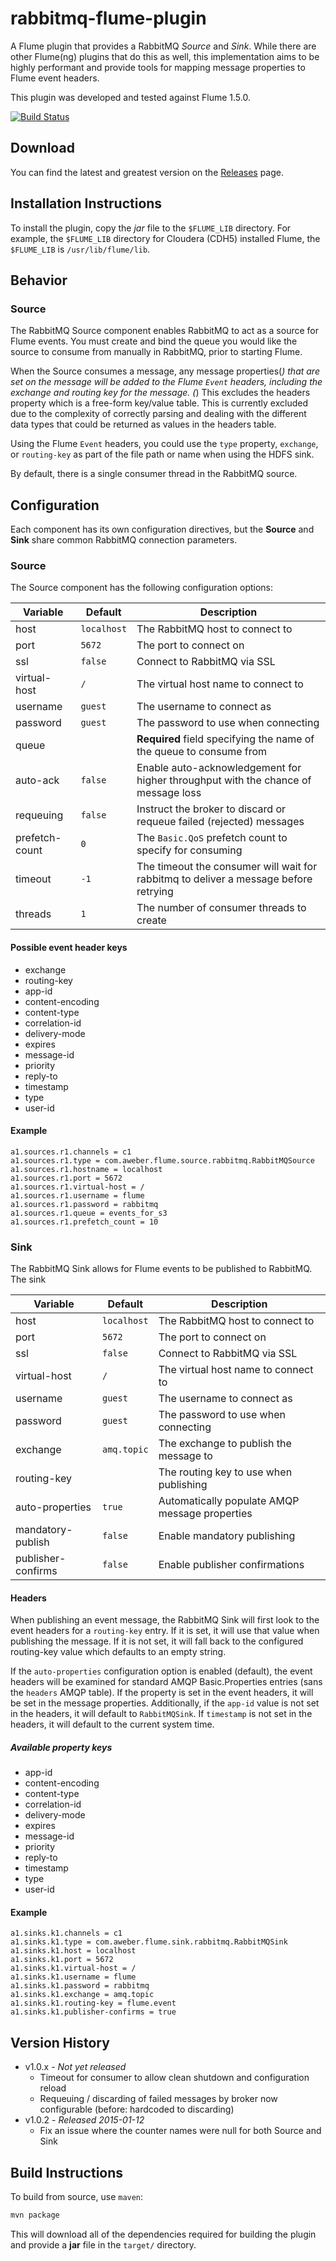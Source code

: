 rabbitmq-flume-plugin
=====================
A Flume plugin that provides a RabbitMQ *Source* and *Sink*. While
there are other Flume(ng) plugins that do this as well, this implementation aims
to be highly performant and provide tools for mapping message properties to Flume
event headers.

This plugin was developed and tested against Flume 1.5.0.

[![Build Status](https://travis-ci.org/aweber/rabbitmq-flume-plugin.svg?branch=master)](https://travis-ci.org/aweber/rabbitmq-flume-plugin)

Download
--------
You can find the latest and greatest version on the [Releases](https://github.com/aweber/rabbitmq-flume-plugin/releases) page.

Installation Instructions
-------------------------
To install the plugin, copy the *jar* file to the ``$FLUME_LIB`` directory. For
example, the ``$FLUME_LIB`` directory for Cloudera (CDH5) installed Flume, the
``$FLUME_LIB`` is ``/usr/lib/flume/lib``.

Behavior
--------

### Source
The RabbitMQ Source component enables RabbitMQ to act as a source for Flume events.
You must create and bind the queue you would like the source to consume from manually
in RabbitMQ, prior to starting Flume.

When the Source consumes a message, any message properties(*) that are set on the message
will be added to the Flume ``Event`` headers, including the exchange and routing key
for the message. (*) This excludes the headers property which is a free-form key/value table.
This is currently excluded due to the complexity of correctly parsing and dealing with the
different data types that could be returned as values in the headers table.

Using the Flume ``Event`` headers, you could use the ``type`` property, ``exchange``,
or ``routing-key`` as part of the file path or name when using the HDFS sink.

By default, there is a single consumer thread in the RabbitMQ source.

Configuration
-------------
Each component has its own configuration directives, but the **Source** and **Sink**
share common RabbitMQ connection parameters.

### Source

The Source component has the following configuration options:

Variable          | Default       | Description
----------------- | ------------- | -----------
host              | ``localhost`` | The RabbitMQ host to connect to
port              | ``5672``      | The port to connect on
ssl               | ``false``     | Connect to RabbitMQ via SSL
virtual-host      | ``/``         | The virtual host name to connect to
username          | ``guest``     | The username to connect as
password          | ``guest``     | The password to use when connecting
queue             |               | **Required** field specifying the name of the queue to consume from
auto-ack          | ``false``     | Enable auto-acknowledgement for higher throughput with the chance of message loss
requeuing         | ``false``     | Instruct the broker to discard or requeue failed (rejected) messages
prefetch-count    | ``0``         | The ``Basic.QoS`` prefetch count to specify for consuming
timeout           | ``-1``        | The timeout the consumer will wait for rabbitmq to deliver a message before retrying
threads           | ``1``         | The number of consumer threads to create

#### Possible event header keys

- exchange
- routing-key
- app-id
- content-encoding
- content-type
- correlation-id
- delivery-mode
- expires
- message-id
- priority
- reply-to
- timestamp
- type
- user-id

#### Example

```
a1.sources.r1.channels = c1
a1.sources.r1.type = com.aweber.flume.source.rabbitmq.RabbitMQSource
a1.sources.r1.hostname = localhost
a1.sources.r1.port = 5672
a1.sources.r1.virtual-host = /
a1.sources.r1.username = flume
a1.sources.r1.password = rabbitmq
a1.sources.r1.queue = events_for_s3
a1.sources.r1.prefetch_count = 10
```

### Sink
The RabbitMQ Sink allows for Flume events to be published to RabbitMQ. The sink

Variable           | Default       | Description
------------------ | ------------- | -----------
host               | ``localhost`` | The RabbitMQ host to connect to
port               | ``5672``      | The port to connect on
ssl                | ``false``     | Connect to RabbitMQ via SSL
virtual-host       | ``/``         | The virtual host name to connect to
username           | ``guest``     | The username to connect as
password           | ``guest``     | The password to use when connecting
exchange           | ``amq.topic`` | The exchange to publish the message to
routing-key        |               | The routing key to use when publishing
auto-properties    | ``true``      | Automatically populate AMQP message properties
mandatory-publish  | ``false``     | Enable mandatory publishing
publisher-confirms | ``false``     | Enable publisher confirmations

#### Headers
When publishing an event message, the RabbitMQ Sink will first look to the event
headers for a ``routing-key`` entry. If it is set, it will use that value when
publishing the message. If it is not set, it will fall back to the configured
routing-key value which defaults to an empty string.

If the ``auto-properties`` configuration option is enabled (default), the event
headers will be examined for standard AMQP Basic.Properties entries (sans the
``headers`` AMQP table). If the property is set in the event headers, it will be set
in the message properties. Additionally, if the ``app-id`` value is not set in the
headers, it will default to ``RabbitMQSink``. If ``timestamp`` is not set in the
headers, it will default to the current system time.

##### Available property keys

- app-id
- content-encoding
- content-type
- correlation-id
- delivery-mode
- expires
- message-id
- priority
- reply-to
- timestamp
- type
- user-id

#### Example

```
a1.sinks.k1.channels = c1
a1.sinks.k1.type = com.aweber.flume.sink.rabbitmq.RabbitMQSink
a1.sinks.k1.host = localhost
a1.sinks.k1.port = 5672
a1.sinks.k1.virtual-host = /
a1.sinks.k1.username = flume
a1.sinks.k1.password = rabbitmq
a1.sinks.k1.exchange = amq.topic
a1.sinks.k1.routing-key = flume.event
a1.sinks.k1.publisher-confirms = true
```

Version History
---------------
- v1.0.x - *Not yet released*
  - Timeout for consumer to allow clean shutdown and configuration reload
  - Requeuing / discarding of failed messages by broker now configurable (before: hardcoded to discarding)
- v1.0.2 - *Released 2015-01-12*
  - Fix an issue where the counter names were null for both Source and Sink

Build Instructions
------------------
To build from source, use ``maven``:

```bash
mvn package
```

This will download all of the dependencies required for building the plugin and
provide a **jar** file in the ``target/`` directory.

